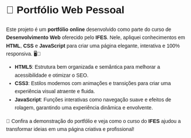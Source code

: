 <div style="font-family: Arial, sans-serif; line-height: 1.6;">
    <h1>📁 Portfólio Web Pessoal</h1>
    <p>
        Este projeto é um <strong>portfólio online</strong> desenvolvido como parte do curso de <strong>Desenvolvimento Web</strong> oferecido pelo <strong>IFES</strong>. Nele, apliquei conhecimentos em <strong>HTML</strong>, <strong>CSS</strong> e <strong>JavaScript</strong> para criar uma página elegante, interativa e 100% responsiva. 🖥️📱
    </p>
    <ul>
        <li><strong>HTML5</strong>: Estrutura bem organizada e semântica para melhorar a acessibilidade e otimizar o SEO.</li>
        <li><strong>CSS3</strong>: Estilos modernos com animações e transições para criar uma experiência visual atraente e fluida.</li>
        <li><strong>JavaScript</strong>: Funções interativas como navegação suave e efeitos de rolagem, garantindo uma experiência dinâmica e envolvente.</li>
    </ul>
    <p>🔗 Confira a demonstração do portfólio e veja como o curso do <strong>IFES</strong> ajudou a transformar ideias em uma página criativa e profissional!</p>
</div>
